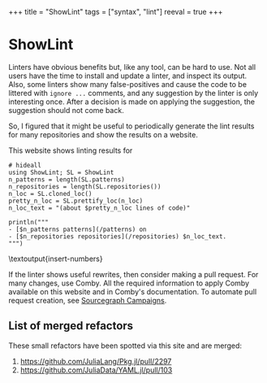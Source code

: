 +++
title = "ShowLint"
tags = ["syntax", "lint"]
reeval = true
+++

# ShowLint

Linters have obvious benefits but, like any tool, can be hard to use.
Not all users have the time to install and update a linter, and inspect its output.
Also, some linters show many false-positives and cause the code to be littered with `ignore ...` comments, and any suggestion by the linter is only interesting once.
After a decision is made on applying the suggestion, the suggestion should not come back.

So, I figured that it might be useful to periodically generate the lint results for many repositories and show the results on a website.

This website shows linting results for

```julia:insert-numbers
# hideall
using ShowLint; SL = ShowLint
n_patterns = length(SL.patterns)
n_repositories = length(SL.repositories())
n_loc = SL.cloned_loc()
pretty_n_loc = SL.prettify_loc(n_loc)
n_loc_text = "(about $pretty_n_loc lines of code)"

println("""
- [$n_patterns patterns](/patterns) on 
- [$n_repositories repositories](/repositories) $n_loc_text.
""")
```
\textoutput{insert-numbers}

If the linter shows useful rewrites, then consider making a pull request.
For many changes, use Comby.
All the required information to apply Comby available on this website and in Comby's documentation.
To automate pull request creation, see [Sourcegraph Campaigns](https://sourcegraph.com/campaigns).

## List of merged refactors 

These small refactors have been spotted via this site and are merged:

1. https://github.com/JuliaLang/Pkg.jl/pull/2297
1. https://github.com/JuliaData/YAML.jl/pull/103
